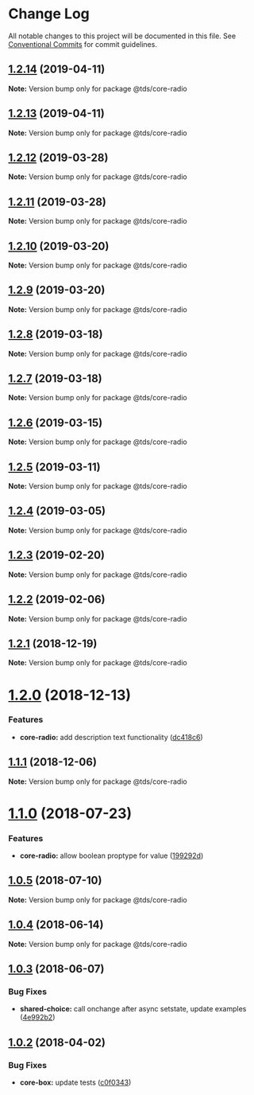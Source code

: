 # Change Log

All notable changes to this project will be documented in this file.
See [Conventional Commits](https://conventionalcommits.org) for commit guidelines.

## [1.2.14](https://github.com/telusdigital/tds/compare/@tds/core-radio@1.2.13...@tds/core-radio@1.2.14) (2019-04-11)

**Note:** Version bump only for package @tds/core-radio





## [1.2.13](https://github.com/telusdigital/tds/compare/@tds/core-radio@1.2.12...@tds/core-radio@1.2.13) (2019-04-11)

**Note:** Version bump only for package @tds/core-radio





## [1.2.12](https://github.com/telusdigital/tds/compare/@tds/core-radio@1.2.11...@tds/core-radio@1.2.12) (2019-03-28)

**Note:** Version bump only for package @tds/core-radio





## [1.2.11](https://github.com/telusdigital/tds/compare/@tds/core-radio@1.2.10...@tds/core-radio@1.2.11) (2019-03-28)

**Note:** Version bump only for package @tds/core-radio





## [1.2.10](https://github.com/telusdigital/tds/compare/@tds/core-radio@1.2.9...@tds/core-radio@1.2.10) (2019-03-20)

**Note:** Version bump only for package @tds/core-radio





## [1.2.9](https://github.com/telusdigital/tds/compare/@tds/core-radio@1.2.8...@tds/core-radio@1.2.9) (2019-03-20)

**Note:** Version bump only for package @tds/core-radio





## [1.2.8](https://github.com/telusdigital/tds/compare/@tds/core-radio@1.2.7...@tds/core-radio@1.2.8) (2019-03-18)

**Note:** Version bump only for package @tds/core-radio





## [1.2.7](https://github.com/telusdigital/tds/compare/@tds/core-radio@1.2.6...@tds/core-radio@1.2.7) (2019-03-18)

**Note:** Version bump only for package @tds/core-radio





## [1.2.6](https://github.com/telusdigital/tds/compare/@tds/core-radio@1.2.5...@tds/core-radio@1.2.6) (2019-03-15)

**Note:** Version bump only for package @tds/core-radio





## [1.2.5](https://github.com/telusdigital/tds/compare/@tds/core-radio@1.2.4...@tds/core-radio@1.2.5) (2019-03-11)

**Note:** Version bump only for package @tds/core-radio





## [1.2.4](https://github.com/telusdigital/tds/compare/@tds/core-radio@1.2.3...@tds/core-radio@1.2.4) (2019-03-05)

**Note:** Version bump only for package @tds/core-radio





## [1.2.3](https://github.com/telusdigital/tds/compare/@tds/core-radio@1.2.2...@tds/core-radio@1.2.3) (2019-02-20)

**Note:** Version bump only for package @tds/core-radio

## [1.2.2](https://github.com/telusdigital/tds/compare/@tds/core-radio@1.2.1...@tds/core-radio@1.2.2) (2019-02-06)

**Note:** Version bump only for package @tds/core-radio

<a name="1.2.1"></a>

## [1.2.1](https://github.com/telusdigital/tds/compare/@tds/core-radio@1.2.0...@tds/core-radio@1.2.1) (2018-12-19)

**Note:** Version bump only for package @tds/core-radio

<a name="1.2.0"></a>

# [1.2.0](https://github.com/telusdigital/tds/compare/@tds/core-radio@1.1.1...@tds/core-radio@1.2.0) (2018-12-13)

### Features

- **core-radio:** add description text functionality ([dc418c6](https://github.com/telusdigital/tds/commit/dc418c6))

<a name="1.1.1"></a>

## [1.1.1](https://github.com/telusdigital/tds/compare/@tds/core-radio@1.1.0...@tds/core-radio@1.1.1) (2018-12-06)

**Note:** Version bump only for package @tds/core-radio

<a name="1.1.0"></a>

# [1.1.0](https://github.com/telusdigital/tds/compare/@tds/core-radio@1.0.5...@tds/core-radio@1.1.0) (2018-07-23)

### Features

- **core-radio:** allow boolean proptype for value ([199292d](https://github.com/telusdigital/tds/commit/199292d))

<a name="1.0.5"></a>

## [1.0.5](https://github.com/telusdigital/tds/compare/@tds/core-radio@1.0.4...@tds/core-radio@1.0.5) (2018-07-10)

**Note:** Version bump only for package @tds/core-radio

<a name="1.0.4"></a>

## [1.0.4](https://github.com/telusdigital/tds/compare/@tds/core-radio@1.0.3...@tds/core-radio@1.0.4) (2018-06-14)

**Note:** Version bump only for package @tds/core-radio

<a name="1.0.3"></a>

## [1.0.3](https://github.com/telusdigital/tds/compare/@tds/core-radio@1.0.2...@tds/core-radio@1.0.3) (2018-06-07)

### Bug Fixes

- **shared-choice:** call onchange after async setstate, update examples ([4e992b2](https://github.com/telusdigital/tds/commit/4e992b2))

<a name="1.0.2"></a>

## [1.0.2](https://github.com/telusdigital/tds/compare/@tds/core-radio@1.0.1...@tds/core-radio@1.0.2) (2018-04-02)

### Bug Fixes

- **core-box:** update tests ([c0f0343](https://github.com/telusdigital/tds/commit/c0f0343))
